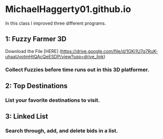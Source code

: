 # MichaelHaggerty01.github.io
In this class I improved three different programs.
## 1: Fuzzy Farmer 3D
Download the File [HERE] (https://drive.google.com/file/d/1GKi1U7q7RuK-uhaaUvotmHtQAcQeESDP/view?usp=drive_link)
### Collect Fuzzies before time runs out in this 3D platformer.
## 2: Top Destinations
### List your favorite destinations to visit.
## 3: Linked List
### Search through, add, and delete bids in a list.
